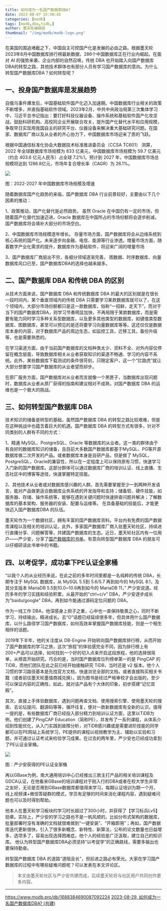 ```yaml
---
title: 如何成为一名国产数据库DBA?
date: 2023-08-07 15:50:45
categories: [modb]
tags: [modb,dba,tidb,]
author: 墨天轮编辑部
thumbnail: "/img/modb/modb-logo.png"
---
```


在美国的围追堵截之下，中国自主可控国产化是发展的必由之路。根据墨天轮2023年8月中国数据库排行榜最新数据，286个中国数据库正在行业内崛起。在面对 AI 的强势来袭、企业内部的自然召唤，传统 DBA 也开始踏入向国产数据库 DBA的转型之路，其他技术群体也有部分人员有学习国产数据库的意向。为什么转型国产数据库DBA？如何转型呢？


## 一、投身国产数据库是发展趋势

自俄乌事件爆发后，中国基础软件国产化迈入加速期。中国数据库行业相关的政策不断增多，并直指基础软件领域。2023年2月，中共中央政治局第三次集体学习中，习近平总书记指出：要打好科技仪器设备、操作系统和基础软件国产化攻坚战，鼓励科研机构、高校同企业开展联合攻关，提升国产化替代水平和应用规模，争取早日实现用我国自主的研究平台、仪器设备来解决重大基础研究问题。在国家、数据库厂商以及从业者的齐心协力下，中国数据库市场迎来了质的飞跃。

根据中国通信标准化协会大数据技术标准推进委员会（CCSA TC601） 测算，2022 年全球数据库市场规模为 833 亿美元，中国数据库市场规模为 59.7 亿美元（约合 403.6 亿元人民币）占全球 7.2%1。预计到 2027 年，中国数据库市场总规模将达到 1286.8亿元，市场年复合增长率（CAGR）为 26.1%。

![](20230807-dba-1.png)

图：2022-2027 年中国数据库市场规模及增速

随着数据库国产化趋势的来临，国产数据库 DBA 行业前景较好，主要由以下几个因素的推动：

1、政策推动，国产化替代是必然趋势。 虽然 Oracle 在中国仍有一定的市场，但随着国产化替代加速迈进，Oracle 数据库在中国所占的市场份额将会逐步削减，国产数据库将会填补大部分的市场空白。

2、中国数据库市场规模逐年增长。 存量市场方面，国产数据库将会从边缘系统到核心系统的国产化。未来逐步向金融、电信、能源等行业渗透。增量市场方面，随着数字产业化需求的提升，数据库作为基础软件，将迎来广阔的增量市场

3、国产数据库厂商层出不穷，各细分领域逐渐完善。 图数据、时序数据库、向量数据库风口已至，国产数据库DBA的选择也越来越多。

## 二、国产数据库 DBA 和传统 DBA 的区别

从技术方面来说，国产数据库 DBA 和传统数据库 DBA 的最大的区别就是在很长一段时间内，某个垂直领域内的传统 DBA 只需要学习某款数据库就可以了，在这个领域内，大部分市场份额都只是这一款数据库，俗称“一招鲜，走天下”。而对于当下的国产数据库DBA，则学习节奏明显加快，不再局限于某款数据库，而是需要有能力同时学习多种关系型数据库，以及更多其他类型的数据库，如键值类型数据库、图数据库，甚至可以预见的是还将要学习向量数据库等等。这还仅仅是数据库本身的内容，对于数据库产品的周边生态，如监控工具，迁移工具，备份升级等，也是需要熟悉的。

在学习渠道方面，由于当前国产数据库的文档种类太少、资料不全、对外内容仅停留在概念层面，导致数据库相关从业者获取知识的渠道不畅通、学习的内容不系统。此外，某些数据库下载测试的条件很苛刻，只限定客户，这一个“拦路虎”就让大部分想要学习国产数据库的从业者望而却步。

在原厂服务方面，国产数据库对从业者而言就像一个黑匣子，当数据库出现问题时，数据库从业者从原厂获得的指南和建议相对不成熟，对国产数据库 DBA 的运维也是一个极大的挑战。

## 三、如何转型国产数据库 DBA

技术知识的储备是转型的基础，虽然国产数据库 DBA 的转型之路比较艰难，但是在这种挑战中也蕴含着巨大的机遇。国产数据库 DBA 的转型方式有很多，针对不同类别的人群有不同的方式：

1、精通 MySQL、PostgreSQL、Oracle 等数据库的从业者。这一类的群体由于有良好的数据库知识的储备，且目前大多数国产数据库都基于MySQL、PG等开源数据库做二次开发的产品。或者数据库本身是自研产品，但是做了 MySQL，PostgreSQL，Oracle的兼容性，所以在一定程度上可以保持原有习惯，快速学习入门新的国产数据库。这部分群体可以通过数据库厂商的培训认证、线上直播、生态社区中的博客等途径，快速掌握特定技能。

2、其他技术从业者或对数据库感兴趣的人群。首先需要掌握至少一到两种开发语言，能对产品做更适合数据库业务系统的开发指导和支持；储备软、硬件技能，如服务器、存储、操作系统等，能够在遇到关键问题时快速排查问题并解决；了解数据库的基本架构、服务器的安装、配置与运维等。 在具备基础的技能后，才能更快迈入国产数据库DBA 的队伍。

墨天轮作为一个数据社区，拥有丰富的国产数据库资料。平台内有免费的国产数据库课程以及相关的培训认证。此外，多家国产数据库厂商入驻墨天轮社区，持续进行直播分享、问题解答等，共建国产数据库的生态。近日，墨天轮社区内有一位用户——严少安，分享了[国产数据库的书单](https://www.modb.pro/db/1682292038413918208)。有意向转型国产数据库 DBA 的朋友可以仔细研读此书单中的书籍。

## 四、以考促学，成功拿下PE认证全家桶

“以我个人的从业经历来说，在此之前的多年时间里都是一名纯粹的传统 DBA，长期专注于 MySQL 数据库，从 MySQL 5.5到 5.6/5.7 再到如今的 MySQL 8.1，及其分支版本 MariaDB 5.5到10.0~10.6再到如今的 MariaDB 11，” 严少安说道。经历多年的学习实践和经验积累，从最开始的"ctrl+c/v" DBA，严少安逐步成长为"baidu/google" DBA，再到如今能通过源码定位问题的 DBA。

作为一线工作 DBA，他深感身上担子之重，心中也一直保持敬畏之心，同时不断学习，持续输出，精进成长。去“O”话题已经延续很多年，但具体用什么国产数据库，以什么路径学习国产数据库，如何高效率掌握国产数据库技能，则是一个相生相伴的话题。

2019年下半年，他的关注度从 DB-Engine 开始转向国产数据库排行榜，从而开始了国产数据库的学习之旅，这次“旅程”的体验感完全不同，因为排行榜上有200+产品可以选择，如何找到一个好的切入点来开启这段旅程，他的选择很简单，从榜首开始研究。巧合的是，当时国产数据库位列榜单第一的是 PingCAP 的 TiDB，而他们团队在此之前已经开始接触研究 TiDB，当时还是 v2 版本。他个人习惯的学习路径基本是先找官方文档，快速浏览全部的文档，或者直接购买相关书籍（或者前往墨天轮墨值商城兑换）。因为图书是经过严格审校才会出版的，至少可以保证内容的正确性，如此，就对该产品有个大体的印象，初步搭建“记忆宫殿”。

其次，直接上手体验数据库，遇到问题再查文档、使用搜索引擎、使用墨天轮的搜索、去论坛提问、翻源码等等，循环往复，便对一款新数据库有全新的认识。值得一提的是，有些数据库厂商已经投入部分精力到培训认证方面，这里以TiDB为例，他们创建了PingCAP Education（简称PE），并发布了一系列课程，从体系介绍到性能优化，从入门实践到故障分析，对TiDB感兴趣或是需要进阶技能的同学都可以在PE网站上系统学习，PE提供的课程以视频教学为主、辅助以实验和习题，并可通过认证考试来检验学习成果。在过去的两年里，严少安也已经成功拿到了PE认证全家桶。

![](20230807-dba-2.png)

图：严少安获得的PE认证全家桶

再以GBase为例，南大通用培训中心已经推出三款主打产品的相关培训课程及GDCA认证，在他看来GBase的培训课程对于刚入行的DBA或者在校大学生非常之友好，无论是否用到GBase数据库都值得来学习，每期认证培训为期一个月，线上视频课+微信答疑群的模式，学员有足够的时间来消化课程内容，遇到疑难问题也可以及时得到帮助。

他本人在墨天轮学习板块的学习时长超过了300小时，并获得了【学习标兵Lv5】勋章。实际上，严少安的学习之路也不是一帆风顺的。比如分布式架构的数据库，批量部署时没有准确的文档就很难做到“一键安装”、“开箱即用”；再如，国产数据库迭代更新很快，引入了很多新概念、新特性、新算法，公布的论文数量也日益增多，选项多了，容易出现选择困难症。他个人的经验是广泛汲取，建立自己的知识库。 他认为转型国产数据库DBA必须坚持“以考促学”的正确路线，需要多输出也要保持勤奋。

转型国产数据库 DBA 的道路“道阻且长”，但前进之路必有荣光。大家在学习国产数据库的过程中有哪些疑难问题呢？可以发表在本文评论区。

> 本文由墨天轮社区与严少安共建而成，后续墨天轮将与社区用户共同创作更多内容。

---
https://www.modb.pro/db/1688384690087092224
[2023-08-29, 如何成为一名国产数据库DBA? (共建)](https://mp.weixin.qq.com/s?__biz=MzU0NTk1MTc2Ng==&mid=2247491070&idx=1&sn=d15d3e510816c2989c318258a31b8635)
